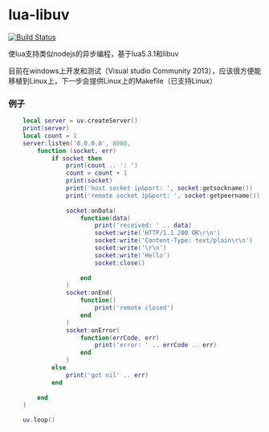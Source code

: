 lua-libuv
=====================
[![Build Status](https://travis-ci.org/zwh8800/lua-libuv.png?branch=master)](https://travis-ci.org/zwh8800/lua-libuv)

使lua支持类似nodejs的异步编程，基于lua5.3.1和libuv

目前在windows上开发和测试（Visual studio Community 2013），应该很方便能移植到Linux上，下一步会提供Linux上的Makefile（已支持Linux）

### 例子
```lua
    local server = uv.createServer()
    print(server)
    local count = 1
    server:listen('0.0.0.0', 8080, 
        function (socket, err) 
            if socket then
                print(count .. ': ')
                count = count + 1
                print(socket)
                print('host socket ip&port: ', socket:getsockname())
                print('remote socket ip&port: ', socket:getpeername())
                
                socket:onData(
                    function(data)
                        print('received: ' .. data)
                        socket:write('HTTP/1.1 200 OK\r\n')
                        socket:write('Content-Type: text/plain\r\n')
                        socket:write('\r\n')
                        socket:write('Hello')
                        socket:close()
                        
                    end
                )
                socket:onEnd(
                    function()
                        print('remote closed')
                    end
                )
                socket:onError(
                    function(errCode, err)
                        print('error: ' .. errCode .. err)
                    end
                )
            else
                print('got nil' .. err)
            end
            
        end
    )
    
    uv.loop()
```
